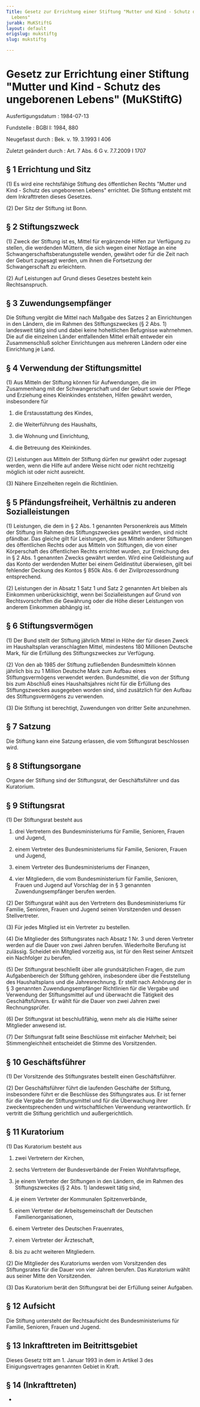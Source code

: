 ```yaml
---
Title: Gesetz zur Errichtung einer Stiftung "Mutter und Kind - Schutz des ungeborenen
  Lebens"
jurabk: MuKStiftG
layout: default
origslug: mukstiftg
slug: mukstiftg

---
```


# Gesetz zur Errichtung einer Stiftung "Mutter und Kind - Schutz des ungeborenen Lebens" (MuKStiftG)

Ausfertigungsdatum
:   1984-07-13

Fundstelle
:   BGBl I: 1984, 880

Neugefasst durch
:   Bek. v. 19. 3.1993 I 406

Zuletzt geändert durch
:   Art. 7 Abs. 6 G v. 7.7.2009 I 1707

## § 1 Errichtung und Sitz

(1) Es wird eine rechtsfähige Stiftung des öffentlichen Rechts "Mutter
und Kind - Schutz des ungeborenen Lebens" errichtet. Die Stiftung
entsteht mit dem Inkrafttreten dieses Gesetzes.

(2) Der Sitz der Stiftung ist Bonn.

## § 2 Stiftungszweck

(1) Zweck der Stiftung ist es, Mittel für ergänzende Hilfen zur
Verfügung zu stellen, die werdenden Müttern, die sich wegen einer
Notlage an eine Schwangerschaftsberatungsstelle wenden, gewährt oder
für die Zeit nach der Geburt zugesagt werden, um ihnen die Fortsetzung
der Schwangerschaft zu erleichtern.

(2) Auf Leistungen auf Grund dieses Gesetzes besteht kein
Rechtsanspruch.

## § 3 Zuwendungsempfänger

Die Stiftung vergibt die Mittel nach Maßgabe des Satzes 2 an
Einrichtungen in den Ländern, die im Rahmen des Stiftungszweckes (§ 2
Abs. 1) landesweit tätig sind und dabei keine hoheitlichen Befugnisse
wahrnehmen. Die auf die einzelnen Länder entfallenden Mittel erhält
entweder ein Zusammenschluß solcher Einrichtungen aus mehreren Ländern
oder eine Einrichtung je Land.

## § 4 Verwendung der Stiftungsmittel

(1) Aus Mitteln der Stiftung können für Aufwendungen, die im
Zusammenhang mit der Schwangerschaft und der Geburt sowie der Pflege
und Erziehung eines Kleinkindes entstehen, Hilfen gewährt werden,
insbesondere für

1.  die Erstausstattung des Kindes,


2.  die Weiterführung des Haushalts,


3.  die Wohnung und Einrichtung,


4.  die Betreuung des Kleinkindes.




(2) Leistungen aus Mitteln der Stiftung dürfen nur gewährt oder
zugesagt werden, wenn die Hilfe auf andere Weise nicht oder nicht
rechtzeitig möglich ist oder nicht ausreicht.

(3) Nähere Einzelheiten regeln die Richtlinien.

## § 5 Pfändungsfreiheit, Verhältnis zu anderen Sozialleistungen

(1) Leistungen, die dem in § 2 Abs. 1 genannten Personenkreis aus
Mitteln der Stiftung im Rahmen des Stiftungszweckes gewährt werden,
sind nicht pfändbar. Das gleiche gilt für Leistungen, die aus Mitteln
anderer Stiftungen des öffentlichen Rechts oder aus Mitteln von
Stiftungen, die von einer Körperschaft des öffentlichen Rechts
errichtet wurden, zur Erreichung des in § 2 Abs. 1 genannten Zwecks
gewährt werden. Wird eine Geldleistung auf das Konto der werdenden
Mutter bei einem Geldinstitut überwiesen, gilt bei fehlender Deckung
des Kontos § 850k Abs. 6 der Zivilprozessordnung entsprechend.

(2) Leistungen der in Absatz 1 Satz 1 und Satz 2 genannten Art bleiben
als Einkommen unberücksichtigt, wenn bei Sozialleistungen auf Grund
von Rechtsvorschriften die Gewährung oder die Höhe dieser Leistungen
von anderem Einkommen abhängig ist.

## § 6 Stiftungsvermögen

(1) Der Bund stellt der Stiftung jährlich Mittel in Höhe der für
diesen Zweck im Haushaltsplan veranschlagten Mittel, mindestens 180
Millionen Deutsche Mark, für die Erfüllung des Stiftungszweckes zur
Verfügung.

(2) Von den ab 1985 der Stiftung zufließenden Bundesmitteln können
jährlich bis zu 1 Million Deutsche Mark zum Aufbau eines
Stiftungsvermögens verwendet werden. Bundesmittel, die von der
Stiftung bis zum Abschluß eines Haushaltsjahres nicht für die
Erfüllung des Stiftungszweckes ausgegeben worden sind, sind zusätzlich
für den Aufbau des Stiftungsvermögens zu verwenden.

(3) Die Stiftung ist berechtigt, Zuwendungen von dritter Seite
anzunehmen.

## § 7 Satzung

Die Stiftung kann eine Satzung erlassen, die vom Stiftungsrat
beschlossen wird.

## § 8 Stiftungsorgane

Organe der Stiftung sind der Stiftungsrat, der Geschäftsführer und das
Kuratorium.

## § 9 Stiftungsrat

(1) Der Stiftungsrat besteht aus

1.  drei Vertretern des Bundesministeriums für Familie, Senioren, Frauen
    und Jugend,


2.  einem Vertreter des Bundesministeriums für Familie, Senioren, Frauen
    und Jugend,


3.  einem Vertreter des Bundesministeriums der Finanzen,


4.  vier Mitgliedern, die vom Bundesministerium für Familie, Senioren,
    Frauen und Jugend auf Vorschlag der in § 3 genannten
    Zuwendungsempfänger berufen werden.




(2) Der Stiftungsrat wählt aus den Vertretern des Bundesministeriums
für Familie, Senioren, Frauen und Jugend seinen Vorsitzenden und
dessen Stellvertreter.

(3) Für jedes Mitglied ist ein Vertreter zu bestellen.

(4) Die Mitglieder des Stiftungsrates nach Absatz 1 Nr. 3 und deren
Vertreter werden auf die Dauer von zwei Jahren berufen. Wiederholte
Berufung ist zulässig. Scheidet ein Mitglied vorzeitig aus, ist für
den Rest seiner Amtszeit ein Nachfolger zu berufen.

(5) Der Stiftungsrat beschließt über alle grundsätzlichen Fragen, die
zum Aufgabenbereich der Stiftung gehören, insbesondere über die
Feststellung des Haushaltsplans und die Jahresrechnung. Er stellt nach
Anhörung der in § 3 genannten Zuwendungsempfänger Richtlinien für die
Vergabe und Verwendung der Stiftungsmittel auf und überwacht die
Tätigkeit des Geschäftsführers. Er wählt für die Dauer von zwei Jahren
zwei Rechnungsprüfer.

(6) Der Stiftungsrat ist beschlußfähig, wenn mehr als die Hälfte
seiner Mitglieder anwesend ist.

(7) Der Stiftungsrat faßt seine Beschlüsse mit einfacher Mehrheit; bei
Stimmengleichheit entscheidet die Stimme des Vorsitzenden.

## § 10 Geschäftsführer

(1) Der Vorsitzende des Stiftungsrates bestellt einen Geschäftsführer.

(2) Der Geschäftsführer führt die laufenden Geschäfte der Stiftung,
insbesondere führt er die Beschlüsse des Stiftungsrates aus. Er ist
ferner für die Vergabe der Stiftungsmittel und für die Überwachung
ihrer zweckentsprechenden und wirtschaftlichen Verwendung
verantwortlich. Er vertritt die Stiftung gerichtlich und
außergerichtlich.

## § 11 Kuratorium

(1) Das Kuratorium besteht aus

1.  zwei Vertretern der Kirchen,


2.  sechs Vertretern der Bundesverbände der Freien Wohlfahrtspflege,


3.  je einem Vertreter der Stiftungen in den Ländern, die im Rahmen des
    Stiftungszweckes (§ 2 Abs. 1) landesweit tätig sind,


4.  je einem Vertreter der Kommunalen Spitzenverbände,


5.  einem Vertreter der Arbeitsgemeinschaft der Deutschen
    Familienorganisationen,


6.  einem Vertreter des Deutschen Frauenrates,


7.  einem Vertreter der Ärzteschaft,


8.  bis zu acht weiteren Mitgliedern.




(2) Die Mitglieder des Kuratoriums werden vom Vorsitzenden des
Stiftungsrates für die Dauer von vier Jahren berufen. Das Kuratorium
wählt aus seiner Mitte den Vorsitzenden.

(3) Das Kuratorium berät den Stiftungsrat bei der Erfüllung seiner
Aufgaben.

## § 12 Aufsicht

Die Stiftung untersteht der Rechtsaufsicht des Bundesministeriums für
Familie, Senioren, Frauen und Jugend.

## § 13 Inkrafttreten im Beitrittsgebiet

Dieses Gesetz tritt am 1. Januar 1993 in dem in Artikel 3 des
Einigungsvertrages genannten Gebiet in Kraft.

## § 14 (Inkrafttreten)

-

